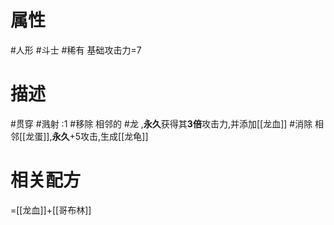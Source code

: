 # 属性
#人形 
#斗士 
#稀有
基础攻击力=7
# 描述
#贯穿 
#溅射 :1
#移除 相邻的 #龙 ,**永久**获得其**3倍**攻击力,并添加[[龙血]]
#消除 相邻[[龙蛋]],**永久**+5攻击,生成[[龙龟]]
# 相关配方
=[[龙血]]+[[哥布林]]